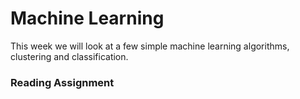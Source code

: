 # Machine Learning

This week we will look at a few simple machine learning algorithms, clustering and classification.

### Reading Assignment

<coming soon>
